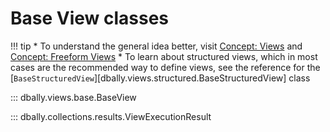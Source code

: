 # Base View classes

!!! tip
    * To understand the general idea better, visit [Concept: Views](../../concepts/views.md) and [Concept: Freeform Views](../../concepts/freeform_views.md)
    * To learn about structured views, which in most cases are the recommended way to define views, see the reference for the [`BaseStructuredView`][dbally.views.structured.BaseStructuredView] class

::: dbally.views.base.BaseView

::: dbally.collections.results.ViewExecutionResult
